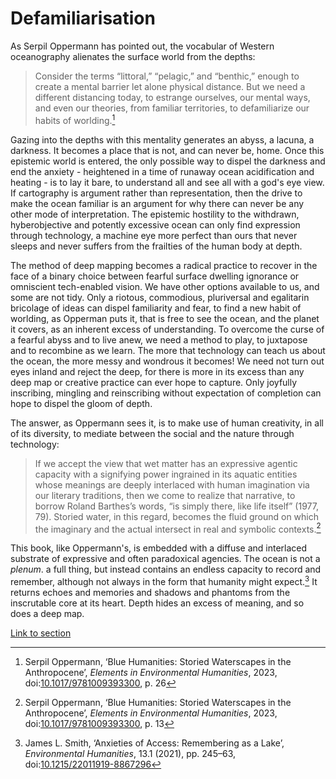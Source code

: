 # Defamiliarisation

As Serpil Oppermann has pointed out, the vocabular of Western oceanography alienates the surface world from the depths:

> Consider the terms “littoral,” “pelagic,” and “benthic,” enough to create a mental barrier let alone physical distance. But we need a different distancing today, to estrange ourselves, our mental ways, and even our theories, from familiar territories, to defamiliarize our habits of worlding.[^1] 

Gazing into the depths with this mentality generates an abyss, a lacuna, a darkness. It becomes a place that is not, and can never be, home. Once this epistemic world is entered, the only possible way to dispel the darkness and end the anxiety - heightened in a time of runaway ocean acidification and heating - is to lay it bare, to understand all and see all with a god's eye view. If cartography is argument rather than representation, then the drive to make the ocean familiar is an argument for why there can never be any other mode of interpretation. The epistemic hostility to the withdrawn, hyberobjective and potently excessive ocean can only find expression through technology, a machine eye more perfect than ours that never sleeps and never suffers from the frailties of the human body at depth. 

The method of deep mapping becomes a radical practice to recover in the face of a binary choice between fearful surface dwelling ignorance or omniscient tech-enabled vision. We have other options available to us, and some are not tidy. Only a riotous, commodious, pluriversal and egalitarin bricolage of ideas can dispel familiarity and fear, to find a new habit of worlding, as Opperman puts it, that is free to see the ocean, and the planet it covers, as an inherent excess of understanding. To overcome the curse of a fearful abyss and to live anew, we need a method to play, to juxtapose and to recombine as we learn. The more that technology can teach us about the ocean, the more messy and wondrous it becomes! We need not turn out eyes inland and reject the deep, for there is more in its excess than any deep map or creative practice can ever hope to capture. Only joyfully inscribing, mingling and reinscribing without expectation of completion can hope to dispel the gloom of depth.

The answer, as Oppermann sees it, is to make use of human creativity, in all of its diversity, to mediate between the social and the nature through technology:

> If we accept the view that wet matter has an expressive agentic capacity with a signifying power ingrained in its aquatic entities whose meanings are deeply interlaced with human imagination via our literary traditions, then we come to realize that narrative, to borrow Roland Barthes’s words, “is simply there, like life itself” (1977, 79). Storied water, in this regard, becomes the fluid ground on which the imaginary and the actual intersect in real and symbolic contexts.[^2]

This book, like Oppermann's, is embedded with a diffuse and interlaced substrate of expressive and often paradoxical agencies. The ocean is not a *plenum*. a full thing, but instead contains an endless capacity to record and remember, although not always in the form that humanity might expect.[^3] It returns echoes and memories and shadows and phantoms from the inscrutable core at its heart. Depth hides an excess of meaning, and so does a deep map. 

[Link to section](https://www.juncture-digital.org/deepmapsbluehumanities/Deep-Maps-Blue-Humanities/Defamiliarisation)

[^1]: Serpil Oppermann, ‘Blue Humanities: Storied Waterscapes in the Anthropocene’, _Elements in Environmental Humanities_, 2023, doi:[10.1017/9781009393300](https://doi.org/10.1017/9781009393300), p. 26
[^2]:  Serpil Oppermann, ‘Blue Humanities: Storied Waterscapes in the Anthropocene’, _Elements in Environmental Humanities_, 2023, doi:[10.1017/9781009393300](https://doi.org/10.1017/9781009393300), p. 13
[^3]: James L. Smith, ‘Anxieties of Access: Remembering as a Lake’, _Environmental Humanities_, 13.1 (2021), pp. 245–63, doi:[10.1215/22011919-8867296](https://doi.org/10.1215/22011919-8867296)